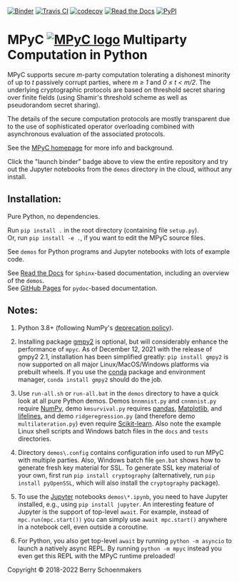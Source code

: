 [![Binder](https://mybinder.org/badge_logo.svg)](https://mybinder.org/v2/gh/lschoe/mpyc/master)
[![Travis CI](https://app.travis-ci.com/lschoe/mpyc.svg)](https://app.travis-ci.com/lschoe/mpyc)
[![codecov](https://codecov.io/gh/lschoe/mpyc/branch/master/graph/badge.svg)](https://codecov.io/gh/lschoe/mpyc)
[![Read the Docs](https://readthedocs.org/projects/mpyc/badge/)](https://mpyc.readthedocs.io)
[![PyPI](https://img.shields.io/pypi/v/mpyc.svg)](https://pypi.org/project/mpyc/)

# MPyC [![MPyC logo](https://raw.githubusercontent.com/lschoe/mpyc/master/images/MPyC_Logo.svg)](https://github.com/lschoe/mpyc) Multiparty Computation in Python

MPyC supports secure *m*-party computation tolerating a dishonest minority of up to *t* passively corrupt parties,
where *m &ge; 1* and *0 &le; t &lt; m/2*. The underlying cryptographic protocols are based on threshold secret sharing over finite
fields (using Shamir's threshold scheme as well as pseudorandom secret sharing).

The details of the secure computation protocols are mostly transparent due to the use of sophisticated operator overloading
combined with asynchronous evaluation of the associated protocols.

See the [MPyC homepage](https://www.win.tue.nl/~berry/mpyc/) for more info and background.

Click the "launch binder" badge above to view the entire repository and try out the Jupyter notebooks from the `demos` directory
in the cloud, without any install.

## Installation:

Pure Python, no dependencies.

Run `pip install .` in the root directory (containing file `setup.py`).\
Or, run `pip install -e .`, if you want to edit the MPyC source files.

See `demos` for Python programs and Jupyter notebooks with lots of example code.

See [Read the Docs](https://mpyc.readthedocs.io/) for `Sphinx`-based documentation, including an overview of the `demos`.\
See [GitHub Pages](https://lschoe.github.io/mpyc/) for `pydoc`-based documentation.

## Notes:

1. Python 3.8+ (following NumPy's [deprecation policy](https://numpy.org/neps/nep-0029-deprecation_policy.html#support-table)).

2. Installing package [gmpy2](https://pypi.org/project/gmpy2/) is optional, but will considerably enhance the performance of `mpyc`.
As of December 12, 2021 with the release of gmpy2 2.1, installation has been simplified greatly:
`pip install gmpy2` is now supported on all major Linux/MacOS/Windows platforms via prebuilt wheels.
If you use the [conda](https://docs.conda.io/) package and environment manager, `conda install gmpy2` should do the job.

3. Use `run-all.sh` or `run-all.bat` in the `demos` directory to have a quick look at all pure Python demos.
Demos `bnnmnist.py` and `cnnmnist.py` require [NumPy](https://www.numpy.org/), demo `kmsurvival.py` requires
[pandas](https://pandas.pydata.org/), [Matplotlib](https://matplotlib.org/), and [lifelines](https://pypi.org/project/lifelines/),
and demo `ridgeregression.py` (and therefore demo `multilateration.py`) even require [Scikit-learn](https://scikit-learn.org/).
Also note the example Linux shell scripts and Windows batch files in the `docs` and `tests` directories.

4. Directory `demos\.config` contains configuration info used to run MPyC with multiple parties. Also, Windows batch
file `gen.bat` shows how to generate fresh key material for SSL. To generate SSL key material of your own, first run
`pip install cryptography` (alternatively, run `pip install pyOpenSSL`, which will also install the `cryptography` package).

5. To use the [Jupyter](https://jupyter.org/) notebooks `demos\*.ipynb`, you need to have Jupyter installed,
e.g., using `pip install jupyter`. An interesting feature of Jupyter is the support of top-level `await`.
For example, instead of `mpc.run(mpc.start())` you can simply use `await mpc.start()` anywhere in
a notebook cell, even outside a coroutine.

6. For Python, you also get top-level `await` by running `python -m asyncio` to launch a natively async REPL.
By running `python -m mpyc` instead you even get this REPL with the MPyC runtime preloaded!

Copyright &copy; 2018-2022 Berry Schoenmakers